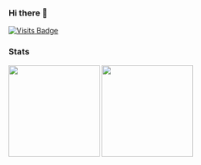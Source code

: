### Hi there 👋
[![Visits Badge](https://badges.pufler.dev/visits/dariuscorvus/dariuscorvus)](https://badges.pufler.dev)
### Stats
<a href="https://github.com/DariusCorvus">
  <img height="180rem" src="https://github-readme-stats-eight-theta.vercel.app/api?username=DariusCorvus&show_icons=true&theme=vue-dark&include_aall_comimits=true&count_private=true"/></a>
<a href="https://github.com/DariusCorvus">
  <img height="180rem" src="https://github-readme-streak-stats.herokuapp.com?user=DariusCorvus&theme=onedark"/></a>
<!--
**DariusCorvus/DariusCorvus** is a ✨ _special_ ✨ repository because its `README.md` (this file) appears on your GitHub profile.

Here are some ideas to get you started:

- 🔭 I’m currently working on ...
- 🌱 I’m currently learning ...
- 👯 I’m looking to collaborate on ...
- 🤔 I’m looking for help with ...
- 💬 Ask me about ...
- 📫 How to reach me: ...
- 😄 Pronouns: ...
- ⚡ Fun fact: ...
-->
